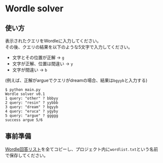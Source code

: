 # Wordle solver

## 使い方

表示されたクエリをWordleに入力してください。  
その後、クエリの結果を以下のような5文字で入力してください。  
- 文字とその位置が正解 → `g`
- 文字が正解、位置は間違い → `y`
- 文字が間違い → `b`  

(例えば、正解がargueでクエリがdreamの場合、結果は`bgyyb`と入力する)

```
$ python main.py
Wordle solver v0.1
1 query: "other" ? bbbyy
2 query: "resin" ? yybbb
3 query: "dream" ? bgyyb
4 query: "eruca" ? ygyby
5 query: "argue" ? ggggg
success argue 5/6
```

## 事前準備

[Wordle回答リスト](https://github.com/alex1770/wordle/blob/main/wordlist_hidden)を全てコピーし、プロジェクト内に`wordlist.txt`という名前で保存してください。